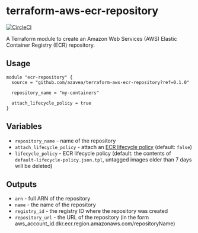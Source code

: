 # terraform-aws-ecr-repository

[![CircleCI](https://circleci.com/gh/azavea/terraform-aws-ecr-repository.svg?style=svg)](https://circleci.com/gh/azavea/terraform-aws-ecr-repository)

A Terraform module to create an Amazon Web Services (AWS) Elastic Container Registry (ECR) repository.

## Usage

```hcl
module "ecr-repository" {
  source = "github.com/azavea/terraform-aws-ecr-repository?ref=0.1.0"

  repository_name = "my-containers"
  
  attach_lifecycle_policy = true
}
```


## Variables

- `repository_name` - name of the repository
- `attach_lifecycle_policy` - attach an [ECR lifecycle policy](https://docs.aws.amazon.com/AmazonECR/latest/userguide/LifecyclePolicies.html) (default: `false`)
- `lifecycle_policy` - ECR lifecycle policy (default: the contents of `default-lifecycle-policy.json.tpl`, untagged images older than 7 days will be deleted)

## Outputs

- `arn` - full ARN of the repository
- `name` - the name of the repository
- `registry_id` - the registry ID where the repository was created
- `repository_url` - the URL of the repository (in the form aws_account_id.dkr.ecr.region.amazonaws.com/repositoryName)
